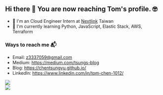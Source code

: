 ## Hi there 👋 You are now reaching Tom's profile. 🤓
- 🔭 I'm an Cloud Engineer Intern at [Nextlink](https://www.nextlink.cloud/) Taiwan
- 🌱 I'm currently learning Python, JavaScript, Elastic Stack, AWS, Terraform

### Ways to reach me 📬
- Email: z3337059@gmail.com
- Medium: https://medium.com/tsungs-blog
- Blog: https://chentsungyu.github.io/
- LinkedIn: https://www.linkedin.com/in/tom-chen-1012/

<div>
  <img src="https://github-readme-stats.vercel.app/api/top-langs/?username=ChenTsungYu&show_icons=true&langs_count=10&layout=compact&include_all_commits=true&count_private=true&bg_color=232f3e&title_color=fff&text_color=fff&hide=jupyter%20notebook,css,html,hack,%23">
  <br/>
  
  <img src="https://github-readme-stats.vercel.app/api?username=ChenTsungYu&show_icons=true&line_height=30&count_private=true&bg_color=232f3e&title_color=ec912d&text_color=fff&icon_color=ec912d">
</div>

<!--
**ChenTsungYu/ChenTsungYu** is a ✨ _special_ ✨ repository because its `README.md` (this file) appears on your GitHub profile.

Here are some ideas to get you started:

- 🔭 I’m currently working on ...
- 🌱 I’m currently learning ...
- 👯 I’m looking to collaborate on ...
- 🤔 I’m looking for help with ...
- 💬 Ask me about ...
- 📫 How to reach me: ...
- 😄 Pronouns: ...
- ⚡ Fun fact: ...
-->
